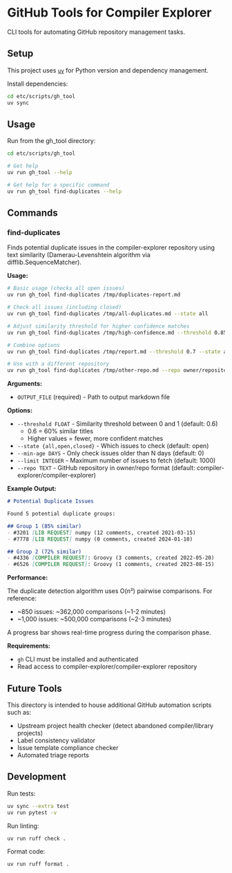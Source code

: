 # GitHub Tools for Compiler Explorer

CLI tools for automating GitHub repository management tasks.

## Setup

This project uses [`uv`](https://docs.astral.sh/uv/) for Python version and dependency management.

Install dependencies:

```bash
cd etc/scripts/gh_tool
uv sync
```

## Usage

Run from the gh_tool directory:

```bash
cd etc/scripts/gh_tool

# Get help
uv run gh_tool --help

# Get help for a specific command
uv run gh_tool find-duplicates --help
```

## Commands

### find-duplicates

Finds potential duplicate issues in the compiler-explorer repository using text similarity (Damerau-Levenshtein algorithm via difflib.SequenceMatcher).

**Usage:**

```bash
# Basic usage (checks all open issues)
uv run gh_tool find-duplicates /tmp/duplicates-report.md

# Check all issues (including closed)
uv run gh_tool find-duplicates /tmp/all-duplicates.md --state all

# Adjust similarity threshold for higher confidence matches
uv run gh_tool find-duplicates /tmp/high-confidence.md --threshold 0.85

# Combine options
uv run gh_tool find-duplicates /tmp/report.md --threshold 0.7 --state all --min-age 30

# Use with a different repository
uv run gh_tool find-duplicates /tmp/other-repo.md --repo owner/repository
```

**Arguments:**

- `OUTPUT_FILE` (required) - Path to output markdown file

**Options:**

- `--threshold FLOAT` - Similarity threshold between 0 and 1 (default: 0.6)
  - 0.6 = 60% similar titles
  - Higher values = fewer, more confident matches
- `--state {all,open,closed}` - Which issues to check (default: open)
- `--min-age DAYS` - Only check issues older than N days (default: 0)
- `--limit INTEGER` - Maximum number of issues to fetch (default: 1000)
- `--repo TEXT` - GitHub repository in owner/repo format (default: compiler-explorer/compiler-explorer)

**Example Output:**

```markdown
# Potential Duplicate Issues

Found 5 potential duplicate groups:

## Group 1 (85% similar)
- #3201 [LIB REQUEST] numpy (12 comments, created 2021-03-15)
- #7778 [LIB REQUEST] numpy (0 comments, created 2024-01-10)

## Group 2 (72% similar)
- #4336 [COMPILER REQUEST]: Groovy (3 comments, created 2022-05-20)
- #6526 [COMPILER REQUEST]: Groovy (1 comments, created 2023-08-15)
```

**Performance:**

The duplicate detection algorithm uses O(n²) pairwise comparisons. For reference:
- ~850 issues: ~362,000 comparisons (~1-2 minutes)
- ~1,000 issues: ~500,000 comparisons (~2-3 minutes)

A progress bar shows real-time progress during the comparison phase.

**Requirements:**

- `gh` CLI must be installed and authenticated
- Read access to compiler-explorer/compiler-explorer repository

## Future Tools

This directory is intended to house additional GitHub automation scripts such as:

- Upstream project health checker (detect abandoned compiler/library projects)
- Label consistency validator
- Issue template compliance checker
- Automated triage reports

## Development

Run tests:

```bash
uv sync --extra test
uv run pytest -v
```

Run linting:

```bash
uv run ruff check .
```

Format code:

```bash
uv run ruff format .
```

